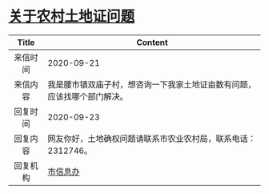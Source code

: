 # <a href="http://www.shangluo.gov.cn/zmhd/ldxxxx.jsp?urltype=leadermail.LeaderMailContentUrl&wbtreeid=1112&leadermailid=6474">关于农村土地证问题</a>
| Title |                      Content                       |
|:-----:|----------------------------------------------------|
| 来信时间  | 2020-09-21                                         |
| 来信内容  | 我是腰市镇双庙子村，想咨询一下我家土地证亩数有问题，应该找哪个部门解决。               |
| 回复时间  | 2020-09-23                                         |
| 回复内容  | 网友你好，土地确权问题请联系市农业农村局，联系电话：2312746。                 |
| 回复机构  | <a href="../../categories/agencies/市信息办.md">市信息办</a> |